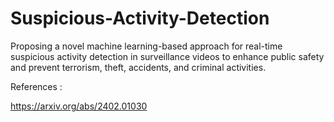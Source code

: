 # Suspicious-Activity-Detection
Proposing a novel machine learning-based approach for real-time suspicious activity detection in surveillance videos to enhance public safety and prevent terrorism, theft, accidents, and criminal activities.



References :


https://arxiv.org/abs/2402.01030
